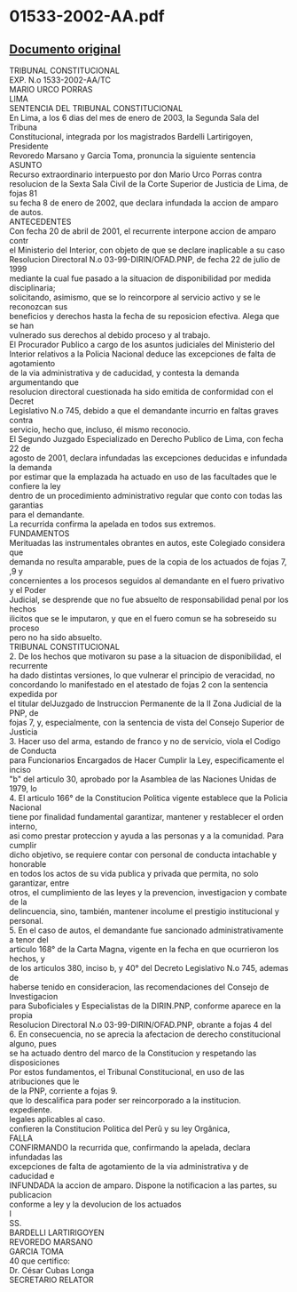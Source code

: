 
01533-2002-AA.pdf
=================
  
[Documento original](https://tc.gob.pe/jurisprudencia/2003/01533-2002-AA.pdf)  
---  
TRIBUNAL CONSTITUCIONAL  
EXP. N.o 1533-2002-AA/TC  
MARIO URCO PORRAS  
LIMA  
SENTENCIA DEL TRIBUNAL CONSTITUCIONAL  
En Lima, a los 6 dias del mes de enero de 2003, la Segunda Sala del Tribuna  
Constitucional, integrada por los magistrados Bardelli Lartirigoyen, Presidente  
Revoredo Marsano y Garcia Toma, pronuncia la siguiente sentencia  
ASUNTO  
Recurso extraordinario interpuesto por don Mario Urco Porras contra  
resolucion de la Sexta Sala Civil de la Corte Superior de Justicia de Lima, de fojas 81  
su fecha 8 de enero de 2002, que declara infundada la accion de amparo de autos.  
ANTECEDENTES  
Con fecha 20 de abril de 2001, el recurrente interpone accion de amparo contr  
el Ministerio del Interior, con objeto de que se declare inaplicable a su caso  
Resolucion Directoral N.o 03-99-DIRIN/OFAD.PNP, de fecha 22 de julio de 1999  
mediante la cual fue pasado a la situacion de disponibilidad por medida disciplinaria;  
solicitando, asimismo, que se lo reincorpore al servicio activo y se le reconozcan sus  
beneficios y derechos hasta la fecha de su reposicion efectiva. Alega que se han  
vulnerado sus derechos al debido proceso y al trabajo.  
El Procurador Publico a cargo de los asuntos judiciales del Ministerio del  
Interior relativos a la Policia Nacional deduce las excepciones de falta de agotamiento  
de la via administrativa y de caducidad, y contesta la demanda argumentando que  
resolucion directoral cuestionada ha sido emitida de conformidad con el Decret  
Legislativo N.o 745, debido a que el demandante incurrio en faltas graves contra  
servicio, hecho que, incluso, él mismo reconocio.  
El Segundo Juzgado Especializado en Derecho Publico de Lima, con fecha 22 de  
agosto de 2001, declara infundadas las excepciones deducidas e infundada la demanda  
por estimar que la emplazada ha actuado en uso de las facultades que le confiere la ley  
dentro de un procedimiento administrativo regular que conto con todas las garantias  
para el demandante.  
La recurrida confirma la apelada en todos sus extremos.  
FUNDAMENTOS  
Merituadas las instrumentales obrantes en autos, este Colegiado considera que  
demanda no resulta amparable, pues de la copia de los actuados de fojas 7, ,9 y  
concernientes a los procesos seguidos al demandante en el fuero privativo y el Poder  
Judicial, se desprende que no fue absuelto de responsabilidad penal por los hechos  
ilicitos que se le imputaron, y que en el fuero comun se ha sobreseido su proceso  
pero no ha sido absuelto.  
TRIBUNAL CONSTITUCIONAL  
2. De los hechos que motivaron su pase a la situacion de disponibilidad, el recurrente  
ha dado distintas versiones, lo que vulnerar el principio de veracidad, no  
concordando lo manifestado en el atestado de fojas 2 con la sentencia expedida por  
el titular delJuzgado de Instruccion Permanente de la II Zona Judicial de la PNP, de  
fojas 7, y, especialmente, con la sentencia de vista del Consejo Superior de Justicia  
3. Hacer uso del arma, estando de franco y no de servicio, viola el Codigo de Conducta  
para Funcionarios Encargados de Hacer Cumplir la Ley, especificamente el inciso  
"b" del articulo 30, aprobado por la Asamblea de las Naciones Unidas de 1979, lo  
4. El articulo 166° de la Constitucion Politica vigente establece que la Policia Nacional  
tiene por finalidad fundamental garantizar, mantener y restablecer el orden interno,  
asi como prestar proteccion y ayuda a las personas y a la comunidad. Para cumplir  
dicho objetivo, se requiere contar con personal de conducta intachable y honorable  
en todos los actos de su vida publica y privada que permita, no solo garantizar, entre  
otros, el cumplimiento de las leyes y la prevencion, investigacion y combate de la  
delincuencia, sino, también, mantener incolume el prestigio institucional y personal.  
5. En el caso de autos, el demandante fue sancionado administrativamente a tenor del  
articulo 168° de la Carta Magna, vigente en la fecha en que ocurrieron los hechos, y  
de los articulos 380, inciso b, y 40° del Decreto Legislativo N.o 745, ademas de  
haberse tenido en consideracion, las recomendaciones del Consejo de Investigacion  
para Suboficiales y Especialistas de la DIRIN.PNP, conforme aparece en la propia  
Resolucion Directoral N.o 03-99-DIRIN/OFAD.PNP, obrante a fojas 4 del  
6. En consecuencia, no se aprecia la afectacion de derecho constitucional alguno, pues  
se ha actuado dentro del marco de la Constitucion y respetando las disposiciones  
Por estos fundamentos, el Tribunal Constitucional, en uso de las atribuciones que le  
de la PNP, corriente a fojas 9.  
que lo descalifica para poder ser reincorporado a la institucion.  
expediente.  
legales aplicables al caso.  
confieren la Constitucion Politica del Perû y su ley Orgânica,  
FALLA  
CONFIRMANDO la recurrida que, confirmando la apelada, declara infundadas las  
excepciones de falta de agotamiento de la via administrativa y de caducidad e  
INFUNDADA la accion de amparo. Dispone la notificacion a las partes, su publicacion  
conforme a ley y la devolucion de los actuados  
I  
SS.  
BARDELLI LARTIRIGOYEN  
REVOREDO MARSANO  
GARCIA TOMA  
40 que certifico:  
Dr. César Cubas Longa  
SECRETARIO RELATOR